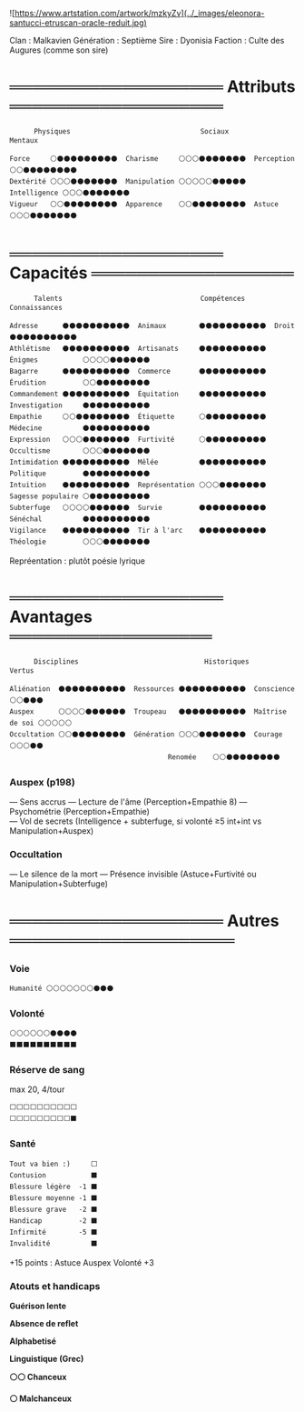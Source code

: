 

![https://www.artstation.com/artwork/mzkyZv](../_images/eleonora-santucci-etruscan-oracle-reduit.jpg)  

Clan : Malkavien
Génération : Septième
Sire : Dyonisia 
Faction : Culte des Augures (comme son sire)

# ═══════════════════ Attributs ═══════════════════
```
      Physiques                                Sociaux                                 Mentaux

Force     ⚪⚫⚫⚫⚫⚫⚫⚫⚫⚫  Charisme     ⚪⚪⚪⚫⚫⚫⚫⚫⚫⚫  Perception   ⚪⚪⚫⚫⚫⚫⚫⚫⚫⚫   
Dextérité ⚪⚪⚪⚫⚫⚫⚫⚫⚫⚫  Manipulation ⚪⚪⚪⚪⚪⚫⚫⚫⚫⚫  Intelligence ⚪⚪⚪⚫⚫⚫⚫⚫⚫⚫   
Vigueur   ⚪⚪⚫⚫⚫⚫⚫⚫⚫⚫  Apparence    ⚪⚪⚫⚫⚫⚫⚫⚫⚫⚫  Astuce       ⚪⚪⚪⚫⚫⚫⚫⚫⚫⚫   
```
# ═══════════════════ Capacités ══════════════════
```
      Talents                                  Compétences                             Connaissances

Adresse      ⚫⚫⚫⚫⚫⚫⚫⚫⚫⚫  Animaux        ⚫⚫⚫⚫⚫⚫⚫⚫⚫⚫  Droit             ⚫⚫⚫⚫⚫⚫⚫⚫⚫⚫   
Athlétisme   ⚫⚫⚫⚫⚫⚫⚫⚫⚫⚫  Artisanats     ⚫⚫⚫⚫⚫⚫⚫⚫⚫⚫  Énigmes           ⚪⚪⚪⚪⚫⚫⚫⚫⚫⚫   
Bagarre      ⚫⚫⚫⚫⚫⚫⚫⚫⚫⚫  Commerce       ⚫⚫⚫⚫⚫⚫⚫⚫⚫⚫  Érudition         ⚪⚪⚫⚫⚫⚫⚫⚫⚫⚫  
Commandement ⚫⚫⚫⚫⚫⚫⚫⚫⚫⚫  Équitation     ⚫⚫⚫⚫⚫⚫⚫⚫⚫⚫  Investigation     ⚫⚫⚫⚫⚫⚫⚫⚫⚫⚫
Empathie     ⚪⚪⚫⚫⚫⚫⚫⚫⚫⚫  Étiquette      ⚪⚫⚫⚫⚫⚫⚫⚫⚫⚫  Médecine          ⚫⚫⚫⚫⚫⚫⚫⚫⚫⚫
Expression   ⚪⚪⚪⚫⚫⚫⚫⚫⚫⚫  Furtivité      ⚪⚫⚫⚫⚫⚫⚫⚫⚫⚫  Occultisme        ⚪⚪⚪⚫⚫⚫⚫⚫⚫⚫
Intimidation ⚫⚫⚫⚫⚫⚫⚫⚫⚫⚫  Mêlée          ⚫⚫⚫⚫⚫⚫⚫⚫⚫⚫  Politique         ⚫⚫⚫⚫⚫⚫⚫⚫⚫⚫
Intuition    ⚫⚫⚫⚫⚫⚫⚫⚫⚫⚫  Représentation ⚪⚪⚪⚫⚫⚫⚫⚫⚫⚫  Sagesse populaire ⚪⚫⚫⚫⚫⚫⚫⚫⚫⚫
Subterfuge   ⚪⚪⚪⚪⚫⚫⚫⚫⚫⚫  Survie         ⚫⚫⚫⚫⚫⚫⚫⚫⚫⚫  Sénéchal          ⚫⚫⚫⚫⚫⚫⚫⚫⚫⚫
Vigilance    ⚫⚫⚫⚫⚫⚫⚫⚫⚫⚫  Tir à l'arc    ⚫⚫⚫⚫⚫⚫⚫⚫⚫⚫  Théologie         ⚪⚪⚪⚫⚫⚫⚫⚫⚫⚫
```
Repréentation : plutôt poésie lyrique 


# ═══════════════════ Avantages ══════════════════
```
      Disciplines                               Historiques                             Vertus

Aliénation  ⚫⚫⚫⚫⚫⚫⚫⚫⚫⚫  Ressources ⚫⚫⚫⚫⚫⚫⚫⚫⚫⚫  Conscience      ⚪⚪⚫⚫⚫   
Auspex      ⚪⚪⚪⚪⚫⚫⚫⚫⚫⚫  Troupeau   ⚫⚫⚫⚫⚫⚫⚫⚫⚫⚫  Maîtrise de soi ⚪⚪⚪⚪⚪  
Occultation ⚪⚪⚫⚫⚫⚫⚫⚫⚫⚫  Génération ⚪⚪⚪⚫⚫⚫⚫⚫⚫⚫  Courage         ⚪⚪⚪⚫⚫
                                       Renomée    ⚪⚪⚫⚫⚫⚫⚫⚫⚫⚫
```

### Auspex (p198)
— Sens accrus
— Lecture de l'âme (Perception+Empathie 8)
— Psychométrie (Perception+Empathie)    
— Vol de secrets (Intelligence + subterfuge, si volonté ≥5 int+int vs Manipulation+Auspex)

### Occultation
— Le silence de la mort
— Présence invisible (Astuce+Furtivité ou Manipulation+Subterfuge)


# ═══════════════════ Autres ════════════════════

### Voie
```
Humanité ⚪⚪⚪⚪⚪⚪⚪⚫⚫⚫ 
```
### Volonté
```
⚪⚪⚪⚪⚪⚪⚫⚫⚫⚫ 
⬛⬛⬛⬛⬛⬛⬛⬛⬛⬛
```

### Réserve de sang
max 20, 4/tour
```
⬜⬜⬜⬜⬜⬜⬜⬜⬜⬜
⬜⬜⬜⬜⬜⬜⬜⬜⬜⬛
```

### Santé 
```
Tout va bien :)     ⬜      
Contusion           ⬛
Blessure légère  -1 ⬛
Blessure moyenne -1 ⬛
Blessure grave   -2 ⬛
Handicap         -2 ⬛
Infirmité        -5 ⬛
Invalidité          ⬛
```

+15 points :
Astuce
Auspex
Volonté +3

### Atouts et handicaps

**Guérison lente**

**Absence de reflet**

**Alphabetisé**

**Linguistique (Grec)**

**⚪⚪ Chanceux**

**⚪ Malchanceux**


